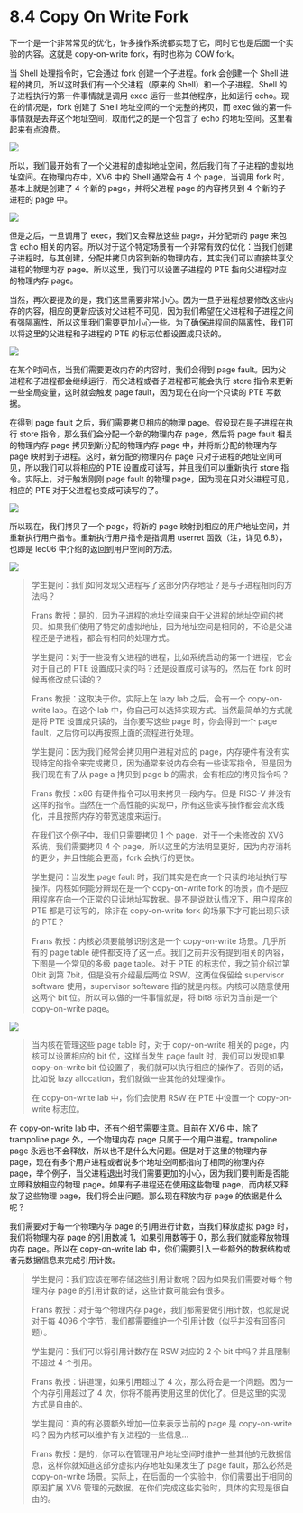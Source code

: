 # 8.4 Copy On Write Fork

下一个是一个非常常见的优化，许多操作系统都实现了它，同时它也是后面一个实验的内容。这就是 copy-on-write fork，有时也称为 COW fork。

当 Shell 处理指令时，它会通过 fork 创建一个子进程。fork 会创建一个 Shell 进程的拷贝，所以这时我们有一个父进程（原来的 Shell）和一个子进程。Shell 的子进程执行的第一件事情就是调用 exec 运行一些其他程序，比如运行 echo。现在的情况是，fork 创建了 Shell 地址空间的一个完整的拷贝，而 exec 做的第一件事情就是丢弃这个地址空间，取而代之的是一个包含了 echo 的地址空间。这里看起来有点浪费。

![](<../assets/image (860).png>)

所以，我们最开始有了一个父进程的虚拟地址空间，然后我们有了子进程的虚拟地址空间。在物理内存中，XV6 中的 Shell 通常会有 4 个 page，当调用 fork 时，基本上就是创建了 4 个新的 page，并将父进程 page 的内容拷贝到 4 个新的子进程的 page 中。

![](<../assets/image (653).png>)

但是之后，一旦调用了 exec，我们又会释放这些 page，并分配新的 page 来包含 echo 相关的内容。所以对于这个特定场景有一个非常有效的优化：当我们创建子进程时，与其创建，分配并拷贝内容到新的物理内存，其实我们可以直接共享父进程的物理内存 page。所以这里，我们可以设置子进程的 PTE 指向父进程对应的物理内存 page。

当然，再次要提及的是，我们这里需要非常小心。因为一旦子进程想要修改这些内存的内容，相应的更新应该对父进程不可见，因为我们希望在父进程和子进程之间有强隔离性，所以这里我们需要更加小心一些。为了确保进程间的隔离性，我们可以将这里的父进程和子进程的 PTE 的标志位都设置成只读的。

![](<../assets/image (757).png>)

在某个时间点，当我们需要更改内存的内容时，我们会得到 page fault。因为父进程和子进程都会继续运行，而父进程或者子进程都可能会执行 store 指令来更新一些全局变量，这时就会触发 page fault，因为现在在向一个只读的 PTE 写数据。

在得到 page fault 之后，我们需要拷贝相应的物理 page。假设现在是子进程在执行 store 指令，那么我们会分配一个新的物理内存 page，然后将 page fault 相关的物理内存 page 拷贝到新分配的物理内存 page 中，并将新分配的物理内存 page 映射到子进程。这时，新分配的物理内存 page 只对子进程的地址空间可见，所以我们可以将相应的 PTE 设置成可读写，并且我们可以重新执行 store 指令。实际上，对于触发刚刚 page fault 的物理 page，因为现在只对父进程可见，相应的 PTE 对于父进程也变成可读写的了。

![](<../assets/image (861).png>)

所以现在，我们拷贝了一个 page，将新的 page 映射到相应的用户地址空间，并重新执行用户指令。重新执行用户指令是指调用 userret 函数（注，详见 6.8），也即是 lec06 中介绍的返回到用户空间的方法。

![](<../assets/image (771).png>)

> 学生提问：我们如何发现父进程写了这部分内存地址？是与子进程相同的方法吗？
>
> Frans 教授：是的，因为子进程的地址空间来自于父进程的地址空间的拷贝。如果我们使用了特定的虚拟地址，因为地址空间是相同的，不论是父进程还是子进程，都会有相同的处理方式。
>
> 学生提问：对于一些没有父进程的进程，比如系统启动的第一个进程，它会对于自己的 PTE 设置成只读的吗？还是设置成可读写的，然后在 fork 的时候再修改成只读的？
>
> Frans 教授：这取决于你。实际上在 lazy lab 之后，会有一个 copy-on-write lab。在这个 lab 中，你自己可以选择实现方式。当然最简单的方式就是将 PTE 设置成只读的，当你要写这些 page 时，你会得到一个 page fault，之后你可以再按照上面的流程进行处理。
>
> 学生提问：因为我们经常会拷贝用户进程对应的 page，内存硬件有没有实现特定的指令来完成拷贝，因为通常来说内存会有一些读写指令，但是因为我们现在有了从 page a 拷贝到 page b 的需求，会有相应的拷贝指令吗？
>
> Frans 教授：x86 有硬件指令可以用来拷贝一段内存。但是 RISC-V 并没有这样的指令。当然在一个高性能的实现中，所有这些读写操作都会流水线化，并且按照内存的带宽速度来运行。
>
> 在我们这个例子中，我们只需要拷贝 1 个 page，对于一个未修改的 XV6 系统，我们需要拷贝 4 个 page。所以这里的方法明显更好，因为内存消耗的更少，并且性能会更高，fork 会执行的更快。
>
> 学生提问：当发生 page fault 时，我们其实是在向一个只读的地址执行写操作。内核如何能分辨现在是一个 copy-on-write fork 的场景，而不是应用程序在向一个正常的只读地址写数据。是不是说默认情况下，用户程序的 PTE 都是可读写的，除非在 copy-on-write fork 的场景下才可能出现只读的 PTE？
>
> Frans 教授：内核必须要能够识别这是一个 copy-on-write 场景。几乎所有的 page table 硬件都支持了这一点。我们之前并没有提到相关的内容，下图是一个常见的多级 page table。对于 PTE 的标志位，我之前介绍过第 0bit 到第 7bit，但是没有介绍最后两位 RSW。这两位保留给 supervisor software 使用，supervisor softeware 指的就是内核。内核可以随意使用这两个 bit 位。所以可以做的一件事情就是，将 bit8 标识为当前是一个 copy-on-write page。

![](<../assets/image (671).png>)

> 当内核在管理这些 page table 时，对于 copy-on-write 相关的 page，内核可以设置相应的 bit 位，这样当发生 page fault 时，我们可以发现如果 copy-on-write bit 位设置了，我们就可以执行相应的操作了。否则的话，比如说 lazy allocation，我们就做一些其他的处理操作。
>
> 在 copy-on-write lab 中，你们会使用 RSW 在 PTE 中设置一个 copy-on-write 标志位。

在 copy-on-write lab 中，还有个细节需要注意。目前在 XV6 中，除了 trampoline page 外，一个物理内存 page 只属于一个用户进程。trampoline page 永远也不会释放，所以也不是什么大问题。但是对于这里的物理内存 page，现在有多个用户进程或者说多个地址空间都指向了相同的物理内存 page，举个例子，当父进程退出时我们需要更加的小心，因为我们要判断是否能立即释放相应的物理 page。如果有子进程还在使用这些物理 page，而内核又释放了这些物理 page，我们将会出问题。那么现在释放内存 page 的依据是什么呢？

我们需要对于每一个物理内存 page 的引用进行计数，当我们释放虚拟 page 时，我们将物理内存 page 的引用数减 1，如果引用数等于 0，那么我们就能释放物理内存 page。所以在 copy-on-write lab 中，你们需要引入一些额外的数据结构或者元数据信息来完成引用计数。

> 学生提问：我们应该在哪存储这些引用计数呢？因为如果我们需要对每个物理内存 page 的引用计数的话，这些计数可能会有很多。
>
> Frans 教授：对于每个物理内存 page，我们都需要做引用计数，也就是说对于每 4096 个字节，我们都需要维护一个引用计数（似乎并没有回答问题）。
>
> 学生提问：我们可以将引用计数存在 RSW 对应的 2 个 bit 中吗？并且限制不超过 4 个引用。
>
> Frans 教授：讲道理，如果引用超过了 4 次，那么将会是一个问题。因为一个内存引用超过了 4 次，你将不能再使用这里的优化了。但是这里的实现方式是自由的。
>
> 学生提问：真的有必要额外增加一位来表示当前的 page 是 copy-on-write 吗？因为内核可以维护有关进程的一些信息...
>
> Frans 教授：是的，你可以在管理用户地址空间时维护一些其他的元数据信息，这样你就知道这部分虚拟内存地址如果发生了 page fault，那么必然是 copy-on-write 场景。实际上，在后面的一个实验中，你们需要出于相同的原因扩展 XV6 管理的元数据。在你们完成这些实验时，具体的实现是很自由的。
